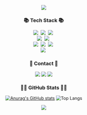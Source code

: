 <!-- 인삿말 -->
<div align='center'>
  <img src="https://capsule-render.vercel.app/api?type=waving&color=auto&height=250&section=header&text=Welcome%20To%20My%20Github!&fontSize=50"/>
  

  <!-- 내용 부분 -->
  <h3 align="center">📚 Tech Stack 📚</h3>
  <div align="center">
    <img src="https://img.shields.io/badge/Java-007396?style=for-the-badge&logo=Java&logoColor=white"/></a>&nbsp
  <!--   <img src="https://img.shields.io/badge/Python-3766AB?style=flat-square&logo=Python&logoColor=white"/></a>&nbsp -->
    <img src="https://img.shields.io/badge/Javascript-ffb13b?style=for-the-badge&logo=javascript&logoColor=white"/></a>&nbsp
    <img src="https://img.shields.io/badge/React-61DAFB?style=for-the-badge&logo=React&logoColor=white"/></a>&nbsp
    <br>
    <img src="https://img.shields.io/badge/HTML5-E34F26?style=for-the-badge&logo=HTML5&logoColor=white"/></a>&nbsp
    <img src="https://img.shields.io/badge/CSS3-1572B6?style=for-the-badge&logo=CSS3&logoColor=white"/></a>&nbsp
    <br>
    <img src="https://img.shields.io/badge/Spring-6DB33F?style=for-the-badge&logo=Spring&logoColor=white"/></a>&nbsp
    <img src="https://img.shields.io/badge/SpringBoot-6DB33F?style=for-the-badge&logo=SpringBoot&logoColor=white"/></a>&nbsp 
    <img src="https://img.shields.io/badge/Node.js-339933?style=for-the-badge&logo=Node.js&logoColor=white"/></a>&nbsp
    <br>
    <img src="https://img.shields.io/badge/Mysql-E6B91E?style=for-the-badge&logo=MySql&logoColor=white"/></a>&nbsp
  <!--   <img src="https://img.shields.io/badge/AWS-232F3E?style=flat-square&logo=AmazonAWS&logoColor=white"/></a>&nbsp  -->
  </div>
  
  <h3 align='center'>📢 Contact 📢</h3>
  <div align='center'>
    <a href="https://github.com/LeeJeongSik02"><img src="https://img.shields.io/badge/github-181717?style=for-the-badge&logo=github&logoColor=white"/></a>
    <a href=""><img src="http://img.shields.io/badge/Notion-000000?style=for-the-badge&logo=Notion&logoColor=white"></a>
    <a href="mailto:ljs528022@gmail.com"><img src="https://img.shields.io/badge/Gmail-d14836?style=for-the-badge&logo=Gmail&logoColor=white&link=kimhyein7110@gmail.com"/></a>
  </div>
  
  <h3 align='center'>👩‍💻 GitHub Stats 👩‍💻</h3>
  <div align="center">
    
  [![Anurag's GitHub stats](https://github-readme-stats.vercel.app/api?username=ljs528022&hide_title=true&show_icons=true&include_all_commits=true&disable_animations=true&theme=vue)](https://github.com/anuraghazra/github-readme-stats)
  ![Top Langs](https://github-readme-stats.vercel.app/api/top-langs/?username=ljs528022&layout=compact)
  
  </div>
  <img src="https://capsule-render.vercel.app/api?type=waving&color=auto&height=100&section=footer"/>
  
</div>
